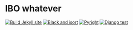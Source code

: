 # IBO whatever

[![Build Jekyll site](https://github.com/Sniperzzzzz/r-ibo-newspaper/actions/workflows/deploy.yml/badge.svg)](https://github.com/Sniperzzzzz/r-ibo-newspaper/actions/workflows/deploy.yml)
[![Black and isort](https://github.com/Sniperzzzzz/r-ibo-newspaper/actions/workflows/lint.yml/badge.svg)](https://github.com/Sniperzzzzz/r-ibo-newspaper/actions/workflows/lint.yml)
[![Pyright](https://github.com/Sniperzzzzz/r-ibo-newspaper/actions/workflows/pyright.yml/badge.svg)](https://github.com/Sniperzzzzz/r-ibo-newspaper/actions/workflows/pyright.yml)
[![Django test](https://github.com/Sniperzzzzz/r-ibo-newspaper/actions/workflows/test.yml/badge.svg)](https://github.com/Sniperzzzzz/r-ibo-newspaper/actions/workflows/test.yml)
